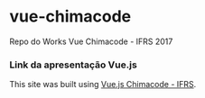 # vue-chimacode
Repo do Works Vue  Chimacode - IFRS 2017

### Link da apresentação Vue.js

This site was built using [Vue.js Chimacode - IFRS](https://docs.google.com/presentation/d/1R4P1OlkqO_E50iFb759G4ah4wWaqY67Mc0mQsc_qKSw/edit#slide=id.p3).
